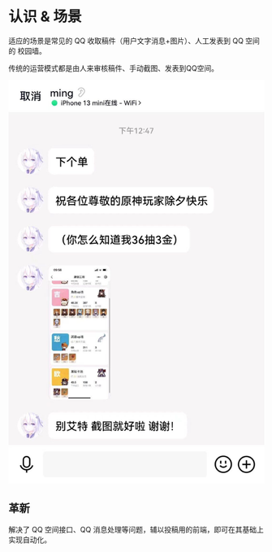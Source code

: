 # 认识 & 场景

适应的场景是常见的 QQ 收取稿件（用户文字消息+图片）、人工发表到 QQ 空间的 校园墙。

传统的运营模式都是由人来审核稿件、手动截图、发表到QQ空间。

![](assets/insight_scenario_01.jpg)

## 革新

解决了 QQ 空间接口、QQ 消息处理等问题，辅以投稿用的前端，即可在其基础上实现自动化。

